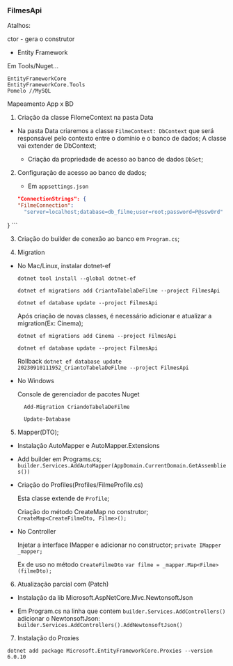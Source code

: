 ### FilmesApi

Atalhos:

ctor - gera o construtor


- Entity Framework

Em Tools/Nuget...

    EntityFrameworkCore
    EntityFrameworkCore.Tools
    Pomelo //MySQL

Mapeamento App x BD

1. Criação da classe FilomeContext na pasta Data
- Na pasta Data criaremos a classe `FilmeContext: DbContext` que será responsável pelo contexto entre o domínio e o banco de dados;
    A classe vai extender de DbContext;

    - Criação da propriedade de acesso ao banco de dados `DbSet`;

2. Configuração de acesso ao banco de dados;
    
    - Em `appsettings.json`
    ```json
    "ConnectionStrings": {
    "FilmeConnection":
      "server=localhost;database=db_filme;user=root;password=P@ssw0rd"
  }
    ```

3. Criação do builder de conexão ao banco em `Program.cs`;

4. Migration

- No Mac/Linux, instalar dotnet-ef

    `dotnet tool install --global dotnet-ef`

    `dotnet ef migrations add CriantoTabelaDeFilme --project FilmesApi`

    `dotnet ef database update --project FilmesApi`

    Após criação de novas classes, é necessário adicionar e atualizar a migration(Ex: Cinema);

    `dotnet ef migrations add Cinema --project FilmesApi`
    
    `dotnet ef database update --project FilmesApi`

    Rollback
    `dotnet ef database update 20230910111952_CriantoTabelaDeFilme --project FilmesApi`
    


- No Windows 

    Console de gerenciador de pacotes Nuget
        
        Add-Migration CriandoTabelaDeFilme
        
        Update-Database

5. Mapper(DTO);

- Instalação AutoMapper e AutoMapper.Extensions

- Add builder em Programs.cs;
    `builder.Services.AddAutoMapper(AppDomain.CurrentDomain.GetAssemblies())`

- Criação do Profiles(Profiles/FilmeProfile.cs)

    Esta classe extende de `Profile`;

    Criação do método CreateMap no construtor;
        `CreateMap<CreateFilmeDto, Filme>();`

- No Controller

    Injetar a interface IMapper e adicionar no constructor;
        `private IMapper _mapper;`

    Ex de uso no método `CreateFilmeDto`
        `var filme = _mapper.Map<Filme>(filmeDto);`

6. Atualização parcial com (Patch)

- Instalação da lib Microsoft.AspNetCore.Mvc.NewtonsoftJson

- Em Program.cs na linha que contem `builder.Services.AddControllers()` adicionar o NewtonsoftJson: </br>
`builder.Services.AddControllers().AddNewtonsoftJson()`

7.  Instalação do Proxies

`dotnet add package Microsoft.EntityFrameworkCore.Proxies --version 6.0.10`

    














